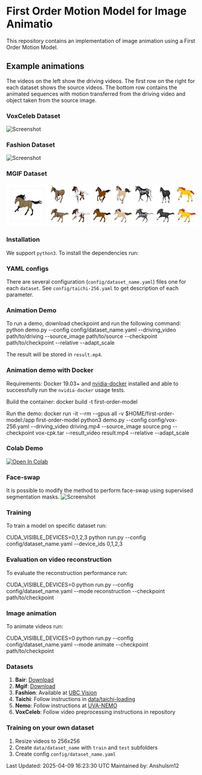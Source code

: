 # First Order Motion Model for Image Animatio

This repository contains an implementation of image animation using a First Order Motion Model.

## Example animations

The videos on the left show the driving videos. The first row on the right for each dataset shows the source videos. The bottom row contains the animated sequences with motion transferred from the driving video and object taken from the source image.

### VoxCeleb Dataset
![Screenshot](sup-mat/vox-teaser.gif)
### Fashion Dataset
![Screenshot](sup-mat/fashion-teaser.gif)
### MGIF Dataset
![Screenshot](sup-mat/mgif-teaser.gif)

### Installation

We support ```python3```. To install the dependencies run:

### YAML configs

There are several configuration (```config/dataset_name.yaml```) files one for each `dataset`. See ```config/taichi-256.yaml``` to get description of each parameter.


### Animation Demo
To run a demo, download checkpoint and run the following command:
python demo.py --config config/dataset_name.yaml --driving_video path/to/driving --source_image path/to/source --checkpoint path/to/checkpoint --relative --adapt_scale

The result will be stored in ```result.mp4```.

### Animation demo with Docker

Requirements: Docker 19.03+ and [nvidia-docker](https://github.com/NVIDIA/nvidia-docker)
installed and able to successfully run the `nvidia-docker` usage tests.

Build the container:
docker build -t first-order-model 

Run the demo:
docker run -it --rm --gpus all
-v $HOME/first-order-model:/app first-order-model
python3 demo.py --config config/vox-256.yaml
--driving_video driving.mp4
--source_image source.png
--checkpoint vox-cpk.tar
--result_video result.mp4
--relative --adapt_scale


### Colab Demo 

[![Open In Colab](https://colab.research.google.com/assets/colab-badge.svg)](https://colab.research.google.com/github/Anshulsm12/first-order-model/blob/master/demo.ipynb)

### Face-swap
It is possible to modify the method to perform face-swap using supervised segmentation masks.
![Screenshot](sup-mat/face-swap.gif)

### Training

To train a model on specific dataset run:

CUDA_VISIBLE_DEVICES=0,1,2,3 python run.py --config config/dataset_name.yaml --device_ids 0,1,2,3


### Evaluation on video reconstruction

To evaluate the reconstruction performance run:

CUDA_VISIBLE_DEVICES=0 python run.py --config config/dataset_name.yaml --mode reconstruction --checkpoint path/to/checkpoint


### Image animation

To animate videos run:

CUDA_VISIBLE_DEVICES=0 python run.py --config config/dataset_name.yaml --mode animate --checkpoint path/to/checkpoint


### Datasets

1) **Bair**: [Download](https://yadi.sk/d/Rr-fjn-PdmmqeA)
2) **Mgif**: [Download](https://yadi.sk/d/5VdqLARizmnj3Q)
3) **Fashion**: Available at [UBC Vision](https://vision.cs.ubc.ca/datasets/fashion/)
4) **Taichi**: Follow instructions in [data/taichi-loading](data/taichi-loading/README.md)
5) **Nemo**: Follow instructions at [UVA-NEMO](https://www.uva-nemo.org/)
6) **VoxCeleb**: Follow video preprocessing instructions in repository

### Training on your own dataset
1) Resize videos to 256x256
2) Create ```data/dataset_name``` with ```train``` and ```test``` subfolders
3) Create config ```config/dataset_name.yaml```

Last Updated: 2025-04-09 16:23:30 UTC
Maintained by: Anshulsm12

